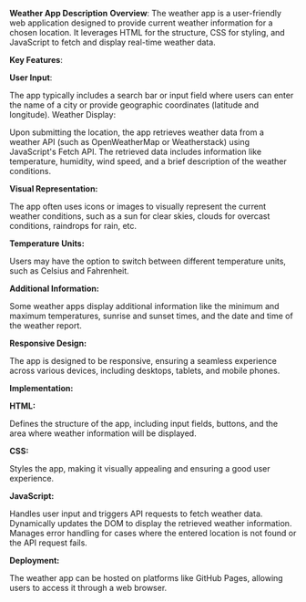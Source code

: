 **Weather App Description**
**Overview**:
The weather app is a user-friendly web application designed to provide current weather information for a chosen location. It leverages HTML for the structure, CSS for styling, and JavaScript to fetch and display real-time weather data.

**Key Features**:

**User Input**:

The app typically includes a search bar or input field where users can enter the name of a city or provide geographic coordinates (latitude and longitude).
Weather Display:

Upon submitting the location, the app retrieves weather data from a weather API (such as OpenWeatherMap or Weatherstack) using JavaScript's Fetch API.
The retrieved data includes information like temperature, humidity, wind speed, and a brief description of the weather conditions.

**Visual Representation:**

The app often uses icons or images to visually represent the current weather conditions, such as a sun for clear skies, clouds for overcast conditions, raindrops for rain, etc.

**Temperature Units:**

Users may have the option to switch between different temperature units, such as Celsius and Fahrenheit.

**Additional Information:**

Some weather apps display additional information like the minimum and maximum temperatures, sunrise and sunset times, and the date and time of the weather report.

**Responsive Design:**

The app is designed to be responsive, ensuring a seamless experience across various devices, including desktops, tablets, and mobile phones.

**Implementation:**

**HTML:**

Defines the structure of the app, including input fields, buttons, and the area where weather information will be displayed.

**CSS:**

Styles the app, making it visually appealing and ensuring a good user experience.

**JavaScript:**

Handles user input and triggers API requests to fetch weather data.
Dynamically updates the DOM to display the retrieved weather information.
Manages error handling for cases where the entered location is not found or the API request fails.

**Deployment:**

The weather app can be hosted on platforms like GitHub Pages, allowing users to access it through a web browser.
